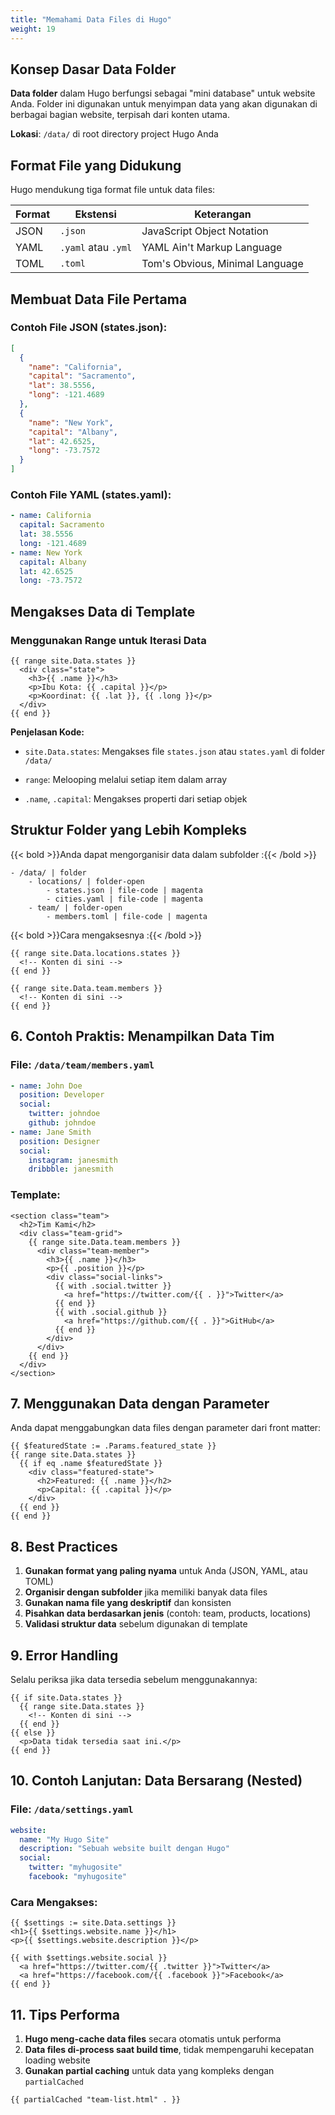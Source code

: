 ```yaml
---
title: "Memahami Data Files di Hugo"
weight: 19
---
```


## Konsep Dasar Data Folder

**Data folder** dalam Hugo berfungsi sebagai "mini database" untuk website Anda. Folder ini digunakan untuk menyimpan data yang akan digunakan di berbagai bagian website, terpisah dari konten utama.

**Lokasi**: `/data/` di root directory project Hugo Anda

## Format File yang Didukung

Hugo mendukung tiga format file untuk data files:

| Format | Ekstensi            | Keterangan                      |
| ------ | ------------------- | ------------------------------- |
| JSON   | `.json`             | JavaScript Object Notation      |
| YAML   | `.yaml` atau `.yml` | YAML Ain't Markup Language      |
| TOML   | `.toml`             | Tom's Obvious, Minimal Language |

## Membuat Data File Pertama

### Contoh File JSON (states.json):

```json
[
  {
    "name": "California",
    "capital": "Sacramento",
    "lat": 38.5556,
    "long": -121.4689
  },
  {
    "name": "New York",
    "capital": "Albany",
    "lat": 42.6525,
    "long": -73.7572
  }
]
```

### Contoh File YAML (states.yaml):

```yaml
- name: California
  capital: Sacramento
  lat: 38.5556
  long: -121.4689
- name: New York
  capital: Albany
  lat: 42.6525
  long: -73.7572
```

## Mengakses Data di Template

### Menggunakan Range untuk Iterasi Data

```go-html-template
{{ range site.Data.states }}
  <div class="state">
    <h3>{{ .name }}</h3>
    <p>Ibu Kota: {{ .capital }}</p>
    <p>Koordinat: {{ .lat }}, {{ .long }}</p>
  </div>
{{ end }}
```

**Penjelasan Kode:**

- `site.Data.states`: Mengakses file `states.json` atau `states.yaml` di folder `/data/`

- `range`: Melooping melalui setiap item dalam array

- `.name`, `.capital`: Mengakses properti dari setiap objek

## Struktur Folder yang Lebih Kompleks

{{< bold >}}Anda dapat mengorganisir data dalam subfolder :{{< /bold >}}

```tree
- /data/ | folder
    - locations/ | folder-open
        - states.json | file-code | magenta
        - cities.yaml | file-code | magenta
    - team/ | folder-open
        - members.toml | file-code | magenta
```

{{< bold >}}Cara mengaksesnya :{{< /bold >}}

```go-html-template
{{ range site.Data.locations.states }}
  <!-- Konten di sini -->
{{ end }}

{{ range site.Data.team.members }}
  <!-- Konten di sini -->
{{ end }}
```

## 6. Contoh Praktis: Menampilkan Data Tim

### File: `/data/team/members.yaml`

```yaml
- name: John Doe
  position: Developer
  social:
    twitter: johndoe
    github: johndoe
- name: Jane Smith
  position: Designer
  social:
    instagram: janesmith
    dribbble: janesmith
```

### Template:

```go-html-template
<section class="team">
  <h2>Tim Kami</h2>
  <div class="team-grid">
    {{ range site.Data.team.members }}
      <div class="team-member">
        <h3>{{ .name }}</h3>
        <p>{{ .position }}</p>
        <div class="social-links">
          {{ with .social.twitter }}
            <a href="https://twitter.com/{{ . }}">Twitter</a>
          {{ end }}
          {{ with .social.github }}
            <a href="https://github.com/{{ . }}">GitHub</a>
          {{ end }}
        </div>
      </div>
    {{ end }}
  </div>
</section>
```

## 7. Menggunakan Data dengan Parameter

Anda dapat menggabungkan data files dengan parameter dari front matter:

```go-html-template
{{ $featuredState := .Params.featured_state }}
{{ range site.Data.states }}
  {{ if eq .name $featuredState }}
    <div class="featured-state">
      <h2>Featured: {{ .name }}</h2>
      <p>Capital: {{ .capital }}</p>
    </div>
  {{ end }}
{{ end }}
```

## 8. Best Practices

1. **Gunakan format yang paling nyama** untuk Anda (JSON, YAML, atau TOML)
2. **Organisir dengan subfolder** jika memiliki banyak data files
3. **Gunakan nama file yang deskriptif** dan konsisten
4. **Pisahkan data berdasarkan jenis** (contoh: team, products, locations)
5. **Validasi struktur data** sebelum digunakan di template

## 9. Error Handling

Selalu periksa jika data tersedia sebelum menggunakannya:

```go-html-template
{{ if site.Data.states }}
  {{ range site.Data.states }}
    <!-- Konten di sini -->
  {{ end }}
{{ else }}
  <p>Data tidak tersedia saat ini.</p>
{{ end }}
```

## 10. Contoh Lanjutan: Data Bersarang (Nested)

### File: `/data/settings.yaml`

```yaml
website:
  name: "My Hugo Site"
  description: "Sebuah website built dengan Hugo"
  social:
    twitter: "myhugosite"
    facebook: "myhugosite"
```

### Cara Mengakses:

```go-html-template
{{ $settings := site.Data.settings }}
<h1>{{ $settings.website.name }}</h1>
<p>{{ $settings.website.description }}</p>

{{ with $settings.website.social }}
  <a href="https://twitter.com/{{ .twitter }}">Twitter</a>
  <a href="https://facebook.com/{{ .facebook }}">Facebook</a>
{{ end }}
```

## 11. Tips Performa

1. **Hugo meng-cache data files** secara otomatis untuk performa
2. **Data files di-process saat build time**, tidak mempengaruhi kecepatan loading website
3. **Gunakan partial caching** untuk data yang kompleks dengan `partialCached`

```go-html-template
{{ partialCached "team-list.html" . }}
```

